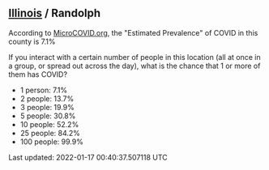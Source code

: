 
## [Illinois](/united-states/illinois) / Randolph

According to [MicroCOVID.org](http://microcovid.org),
the "Estimated Prevalence" of COVID in this county is 7.1%

If you interact with a certain number of people in this location
(all at once in a group, or spread out across the day), what is the chance that
1 or more of them has COVID?

- 1 person: 7.1%
- 2 people: 13.7%
- 3 people: 19.9%
- 5 people: 30.8%
- 10 people: 52.2%
- 25 people: 84.2%
- 100 people: 99.9%

Last updated: 2022-01-17 00:40:37.507118 UTC
